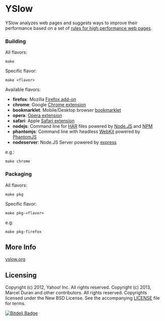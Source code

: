 # YSlow

YSlow analyzes web pages and suggests ways to improve their performance based on
a set of [rules for high performance web pages](http://developer.yahoo.com/performance/rules.html).


### Building

All flavors:

    make

Specific flavor:

    make <flavor>

Available flavors:

* **firefox**: Mozilla [Firefox add-on](https://addons.mozilla.org/en-US/firefox/)
* **chrome**: Google [Chrome extension](https://chrome.google.com/webstore/category/extensions)
* **bookmarklet**: Mobile/Desktop browser [bookmarklet](http://en.wikipedia.org/wiki/Bookmarklet)
* **opera**: [Opera extension](http://extensions.opera.com/)
* **safari**: Apple [Safari extension](http://extensions.apple.com/)
* **nodejs**: Command line for [HAR](http://www.softwareishard.com/blog/har-12-spec/) files powered by [Node.JS](http://nodejs.org/) and [NPM](http://npmjs.org/)
* **phantomjs**: Command line with headless [WebKit](http://www.webkit.org/) powered by [PhantomJS](http://www.phantomjs.org/)
* **nodeserver**: Node.JS Server powered by [express](http://expressjs.com/)

e.g.:

    make chrome


### Packaging

All flavors:

    make pkg

Specific flavor:

    make pkg-<flavor>

e.g:

    make pkg-firefox


## More Info

[yslow.org](http://yslow.org)


## Licensing

Copyright (c) 2012, Yahoo! Inc. All rights reserved.
Copyright (c) 2013, Marcel Duran and other contributors. All rights reserved.
Copyrights licensed under the New BSD License. See the accompanying [LICENSE](LICENSE.txt) file for terms.


[![Bitdeli Badge](https://d2weczhvl823v0.cloudfront.net/marcelduran/yslow/trend.png)](https://bitdeli.com/free "Bitdeli Badge")
